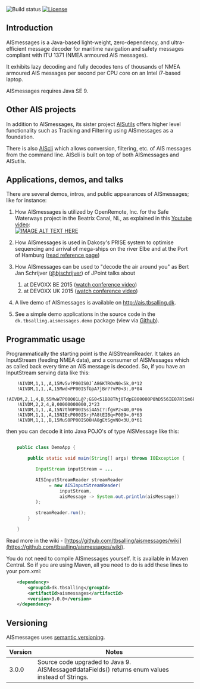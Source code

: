 ![Build status](https://travis-ci.org/tbsalling/aismessages.svg?branch=master)
[![License](http://img.shields.io/badge/license-CCANS3-green.svg)](https://github.com/tbsalling/aismessages/blob/master/LICENSE)

Introduction
---
AISmessages is a Java-based light-weight, zero-dependency, and ultra-efficient message decoder for maritime
navigation and safety messages compliant with ITU 1371 (NMEA armoured AIS messages).

It exhibits lazy decoding and fully decodes tens of thousands of NMEA armoured AIS messages per second per CPU
core on an Intel i7-based laptop.

AISmessages requires Java SE 9.

Other AIS projects
---
In addition to AISmessages, its sister project [AISutils](https://github.com/tbsalling/aisutils) offers higher level functionality such as Tracking and Filtering using AISmessages as a foundation.

There is also [AIScli](https://github.com/tbsalling/aiscli) which allows conversion, filtering, etc. of AIS messages from the command line. AIScli 
is built on top of both AISmessages and AISutils.

Applications, demos, and talks
---
There are several demos, intros, and public appearances of AISmessages; like for instance:

1. How AISmessages is utilized by OpenRemote, Inc. for the Safe Waterways project in the Beatrix Canal, NL, as explained in this [Youtube video](https://youtu.be/_pcH0KB5J2Q):<br>
[![IMAGE ALT TEXT HERE](http://img.youtube.com/vi/_pcH0KB5J2Q/0.jpg)](https://youtu.be/_pcH0KB5J2Q)

1. How AISmessages is used in Dakosy's PRISE system to optimise sequencing and arrival of mega-ships on the river Elbe and at the Port of Hamburg ([read reference page](https://www.dakosy.de/en/solutions/port-community-system/prise/))

1. How AISmessages can be used to "decode the air around you" as Bert Jan Schrijver ([@bjschrijver](https://twitter.com/bjschrijver)) of JPoint talks about 
	1. at DEVOXX BE 2015 ([watch conference video](https://www.youtube.com/watch?v=fOlz0OcZPjc))
	1. at DEVOXX UK 2015 ([watch conference video](https://www.parleys.com/tutorial/decoding-air-around-you-java-7-hardware)) 

1. A live demo of AISmessages is available on http://ais.tbsalling.dk. 

1. See a simple demo applications in the source code in the `dk.tbsalling.aismessages.demo` package (view via 
[Github](https://github.com/tbsalling/aismessages/tree/master/src/main/java/dk/tbsalling/aismessages/demo)). 

Programmatic usage
---
Programmatically the starting point is the AISStreamReader. It takes an InputStream (feeding
NMEA data), and a consumer of AISMessages which as called back every time an AIS message is decoded. So,
if you have an InputStream serving data like this:

```
    !AIVDM,1,1,,A,15Mv5v?P00IS0J`A86KTROvN0<5k,0*12
    !AIVDM,1,1,,A,15Mwd<PP00ISfGpA7jBr??vP0<3:,0*04
    !AIVDM,2,1,4,B,55MwW7P00001L@?;GS0<51B08Thj0TdpE800000P0hD556IE07RlSm6P0000,0*0B
    !AIVDM,2,2,4,B,00000000000,2*23
    !AIVDM,1,1,,A,15N7th0P00ISsi4A5I?:fgvP2<40,0*06
    !AIVDM,1,1,,A,15NIEcP000ISrjPA8tEIBq<P089=,0*63
    !AIVDM,1,1,,B,15MuS0PP00IS00HA8gEtSgvN0<3U,0*61
```

then you can decode it into Java POJO's of type AISMessage like this:

``` java

    public class DemoApp {

        public static void main(String[] args) throws IOException {

           InputStream inputStream = ...

           AISInputStreamReader streamReader
                = new AISInputStreamReader(
                    inputStream,
                    aisMessage -> System.out.println(aisMessage))
           );

           streamReader.run();
	    }

    }
```

Read more in the wiki - [https://github.com/tbsalling/aismessages/wiki](https://github.com/tbsalling/aismessages/wiki).

You do not need to compile AISmessages yourself. It is available in Maven Central. So if you are using Maven, 
all you need to do is add these lines to your pom.xml:

``` xml
	<dependency>
	    <groupId>dk.tbsalling</groupId>
	    <artifactId>aismessages</artifactId>
	    <version>3.0.0</version>
	</dependency>
```


Versioning
---
AISmessages uses [semantic versioning](https://semver.org/).

| Version | Notes |
|---------|-------|
|  3.0.0  | Source code upgraded to Java 9. AISMessage#dataFields() returns enum values instead of Strings. |

